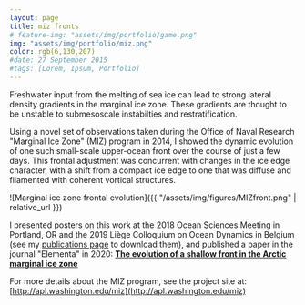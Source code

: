 ```yaml
---
layout: page
title: miz fronts
# feature-img: "assets/img/portfolio/game.png"
img: "assets/img/portfolio/miz.png"
color: rgb(6,130,207)
#date: 27 September 2015
#tags: [Lorem, Ipsum, Portfolio]
---
```


Freshwater input from the melting of sea ice can lead to strong lateral density gradients in the marginal ice zone.
These gradients are thought to be unstable to submesoscale instabilties and restratification.

Using a novel set of observations taken during the Office of Naval Research "Marginal Ice Zone" (MIZ) program in 2014, I showed the dynamic evolution of one such small-scale upper-ocean front over the course of just a few days. This frontal adjustment was concurrent with changes in the ice edge character, with a shift from a compact ice edge to one that was diffuse and filamented with coherent vortical structures.

![Marginal ice zone frontal evolution]({{ "/assets/img/figures/MIZfront.png" | relative_url }})


I presented posters on this work at the 2018 Ocean Sciences Meeting in Portland, OR and the 2019 Liège Colloquium on Ocean Dynamics in Belgium (see my [publications page](/publications/) to download them), and published a paper in the journal "Elementa" in 2020:
[**The evolution of a shallow front in the Arctic marginal ice zone**](https://doi.org/10.1525/elementa.413)

For more details about the MIZ program, see the project site at: [http://apl.washington.edu/miz](http://apl.washington.edu/miz)
